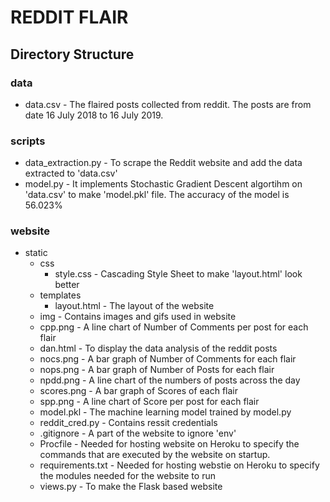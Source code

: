 # REDDIT FLAIR

## Directory Structure

### data
* data.csv - The flaired posts collected from reddit. The posts are from date 16 July 2018 to 16 July 2019.

### scripts
* data_extraction.py - To scrape the Reddit website and add the data extracted to 'data.csv'
* model.py - It implements Stochastic Gradient Descent algortihm on 'data.csv' to make 'model.pkl' file. The accuracy of the model is 56.023%

### website
* static
  * css 
    * style.css - Cascading Style Sheet to make 'layout.html' look better
  * templates
    * layout.html - The layout of the website
  * img - Contains images and gifs used in website
  * cpp.png - A line chart of Number of Comments per post for each flair
  * dan.html - To display the data analysis of the reddit posts
  * nocs.png - A bar graph of Number of Comments for each flair
  * nops.png - A bar graph of Number of Posts for each flair
  * npdd.png - A line chart of the numbers of posts across the day
  * scores.png - A bar graph of Scores of each flair
  * spp.png - A line chart of Score per post for each flair
  * model.pkl - The machine learning model trained by model.py
  * reddit_cred.py - Contains ressit credentials
  * .gitignore - A part of the website to ignore 'env'
  * Procfile - Needed for hosting website on Heroku to specify the commands that are executed by the website on startup.    
  * requirements.txt - Needed for hosting webstie on Heroku to specify the modules needed for the website to run
  * views.py - To make the Flask based website






